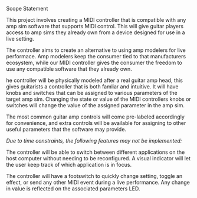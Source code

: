 Scope Statement

This project involves creating a MIDI controller that is compatible with any amp sim software that supports MIDI control. This will give guitar players access to amp sims they already own from a device designed for use in a live setting. 

The controller aims to create an alternative to using amp modelers for live performace. Amp modelers keep the consumer tied to that manufacturers ecosystem, 
while our MIDI controller gives the consumer the freedom to use any compatible software that they already own. 

he controller will be physically modeled after a real guitar amp head, this gives guitarists a controller that is both famliar and intuitive. It will have knobs and switches that can be assigned to various parameters of the target amp sim. 
Changing the state or value of the MIDI controllers knobs or switches will change the value of the assigned parameter in the amp sim. 

The most common guitar amp controls will come pre-labeled accordingly for convenience, 
and extra controls will be available for assigning to other useful parameters that the software may provide.

*Due to time constraints, the following features may not be implemented:*

The controller will be able to switch between different applications on the host computer without needing to be reconfigured. A visual indicator will let the user keep track of which application is in focus.

The controller will have a footswitch to quickly change setting, toggle an effect, or send any other MIDI event during a live performance. Any change in value is reflected on the associated parameters LED.

